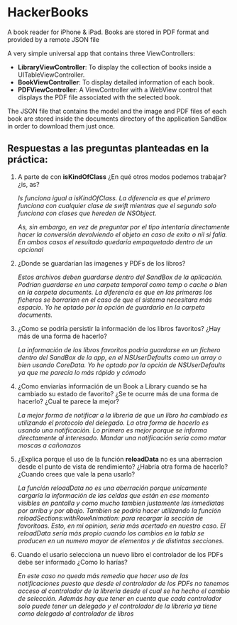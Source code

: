 # HackerBooks
A book reader for iPhone &amp; iPad. Books are stored in PDF format and provided by a remote JSON file

A very simple universal app that contains three ViewControllers:

* **LibraryViewController**: To display the collection of books inside a UITableViewController. 
* **BookViewController**: To display detailed information of each book.
* **PDFViewController**: A ViewController with a WebView control that displays the PDF file associated with the selected book.

The JSON file that contains the model and the image and PDF files of each book are stored inside the documents directory of the application SandBox in order to download them just once.

## Respuestas a las preguntas planteadas en la práctica:

1. A parte de con **isKindOfClass** ¿En qué otros modos podemos trabajar? ¿is, as?

	*Is funciona igual a isKindOfClass. La diferencia es que el primero funciona con cualquier clase de swift mientras que el segundo solo funciona con clases que hereden de NSObject.*

	*As, sin embargo, en vez de preguntar por el tipo intentaría directamente hacer la conversión devolviendo el objeto en caso de exito o nil si falla. En ambos casos el resultado quedaría empaquetado dentro de un opcional*

2. ¿Donde se guardarían las imagenes y PDFs de los libros?

	*Estos archivos deben guardarse dentro del SandBox de la aplicación. Podrian guardarse en una carpeta temporal como temp o cache o bien en la carpeta documents. La diferencia es que en las primeras los ficheros se borrarian en el caso de que el sistema necesitara más espacio. Yo he optado por la opción de guardarlo en la carpeta documents.*

3. ¿Como se podría persistir la información de los libros favoritos? ¿Hay más de una forma de hacerlo?

	*La información de los libros favoritos podria guardarse en un fichero dentro del SandBox de la app, en el NSUserDefaults como un array o bien usando CoreData. Yo he optado por la opción de NSUserDefaults ya que me parecía lo más rápido y cómodo*

4. ¿Como enviarías información de un Book a Library cuando se ha cambiado su estado de favorito? ¿Se te ocurre más de una forma de hacerlo? ¿Cual te parece la mejor?

	*La mejor forma de notificar a la libreria de que un libro ha cambiado es utilizando el protocolo del delegado. La otra forma de hacerlo es usando una notificación. Lo primero es mejor porque se informa directamente al interesado. Mandar una notificación sería como matar moscas a cañonazos*

5. ¿Explica porque el uso de la función **reloadData** no es una aberracion desde el punto de vista de rendimiento? ¿Habría otra forma de hacerlo? ¿Cuando crees que vale la pena usarlo?

	*La función reloadData no es una aberración porque unicamente cargaría la información de las celdas que están en ese momento visibles en pantalla y como mucho tambien justamente las inmediatas por arriba y por abajo. Tambien se podria hacer utilizando la función reloadSections:withRowAnimation: para recargar la sección de favoritoas. Esto, en mi opinion, sería más acertado en nuestro caso. El reloadData sería más propio cuando los cambios en la tabla se producen en un numero mayor de elementos y de distintas secciones.*

6. Cuando el usario selecciona un nuevo libro el controlador de los PDFs debe ser informado ¿Como lo harías?

	*En este caso no queda más remedio que hacer uso de las notificaciones puesto que desde el controlador de los PDFs no tenemos acceso al controlador de la libreria desde el cual se ha hecho el cambio de selección. Además hay que tener en cuenta que cada controlador solo puede tener un delegado y el controlador de la libreria ya tiene como delegado al controlador de libros*